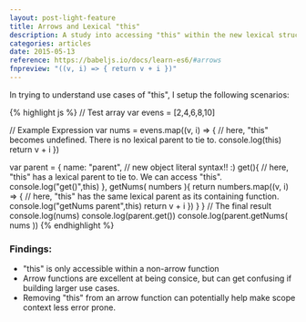 ```yaml
---
layout: post-light-feature
title: Arrows and Lexical "this"
description: A study into accessing "this" within the new lexical structure, and arrow functions.
categories: articles
date: 2015-05-13
reference: https://babeljs.io/docs/learn-es6/#arrows
fnpreview: "((v, i) => { return v + i })"
---
```

In trying to understand use cases of "this", I setup the following scenarios:

{% highlight js %}
// Test array
var evens = [2,4,6,8,10]

// Example Expression
var nums = evens.map((v, i) => {
  // here, "this" becomes undefined. There is no lexical parent to tie to.
  console.log(this)
  return v + i
})
  
var parent = {
  name: "parent",
  // new object literal syntax!! :)
  get(){ 
    // here, "this" has a lexical parent to tie to. We can access "this".
    console.log("get()",this)
  },
  getNums( numbers ){
    return numbers.map((v, i) => {
      // here, "this" has the same lexical parent as its containing function.
      console.log("getNums parent",this)
      return v + i
    })
  }
}
// The final result
console.log(nums)
console.log(parent.get())
console.log(parent.getNums( nums ))
{% endhighlight %}

### Findings:

  - "this" is only accessible within a non-arrow function
  - Arrow functions are excellent at being consice, but can get confusing if building larger use cases.
  - Removing "this" from an arrow function can potentially help make scope context less error prone.